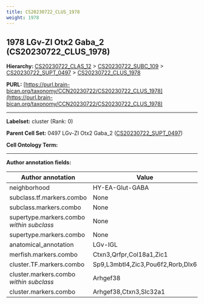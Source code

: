 ```yaml
---
title: CS20230722_CLUS_1978
weight: 1978
---
```

## 1978 LGv-ZI Otx2 Gaba_2 (CS20230722_CLUS_1978)
<b>Hierarchy: </b>
[CS20230722_CLAS_12](../CS20230722_CLAS_12) >
[CS20230722_SUBC_109](../CS20230722_SUBC_109) >
[CS20230722_SUPT_0497](../CS20230722_SUPT_0497) >
[CS20230722_CLUS_1978](../CS20230722_CLUS_1978)

**PURL:** [https://purl.brain-bican.org/taxonomy/CCN20230722/CS20230722_CLUS_1978](https://purl.brain-bican.org/taxonomy/CCN20230722/CS20230722_CLUS_1978)

---


**Labelset:** cluster (Rank: 0)

**Parent Cell Set:** 0497 LGv-ZI Otx2 Gaba_2 ([CS20230722_SUPT_0497](../CS20230722_SUPT_0497))



**Cell Ontology Term:** 

[MARKER GENES.]: #


---

[TRANSFERRED ANNOTATIONS.]: #


[AUTHOR ANNOTATION FIELDS.]: #


**Author annotation fields:**

| Author annotation | Value |
|-------------------|-------|
|neighborhood|HY-EA-Glut-GABA|
|subclass.tf.markers.combo|None|
|subclass.markers.combo|None|
|supertype.markers.combo _within subclass_|None|
|supertype.markers.combo|None|
|anatomical_annotation|LGv-IGL|
|merfish.markers.combo|Ctxn3,Qrfpr,Col18a1,Zic1|
|cluster.TF.markers.combo|Sp9,L3mbtl4,Zic3,Pou6f2,Rorb,Dlx6|
|cluster.markers.combo _within subclass_|Arhgef38|
|cluster.markers.combo|Arhgef38,Ctxn3,Slc32a1|
